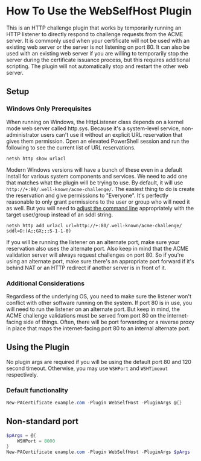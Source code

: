 # How To Use the WebSelfHost Plugin

This is an HTTP challenge plugin that works by temporarily running an HTTP listener to directly respond to challenge requests from the ACME server. It is commonly used when your certificate will not be used with an existing web server or the server is not listening on port 80. It can also be used with an existing web server if you are willing to temporarily stop the server during the certificate issuance process, but this requires additional scripting. The plugin will not automatically stop and restart the other web server.


## Setup

### Windows Only Prerequisites

When running on Windows, the HttpListener class depends on a kernel mode web server called http.sys. Because it's a system-level service, non-administrator users can't use it without an explicit URL reservation that gives them permission. Open an elevated PowerShell session and run the following to see the current list of URL reservations.

```
netsh http show urlacl
```

Modern Windows versions will have a bunch of these even in a default install for various system components and services. We need to add one that matches what the plugin will be trying to use. By default, it will use `http://+:80/.well-known/acme-challenge/`. The easiest thing to do is create the reservation and give permissions to "Everyone". It's perfectly reasonable to only grant permissions to the user or group who will need it as well. But you will need to [adjust the command line](https://docs.microsoft.com/en-us/windows/win32/http/add-urlacl) appropriately with the target user/group instead of an sddl string.

```
netsh http add urlacl url=http://+:80/.well-known/acme-challenge/ sddl=D:(A;;GX;;;S-1-1-0)
```

If you will be running the listener on an alternate port, make sure your reservation also uses the alternate port. Also keep in mind that the ACME validation server will always request challenges on port 80. So if you're using an alternate port, make sure there's an appropriate port forward if it's behind NAT or an HTTP redirect if another server is in front of it.

### Additional Considerations

Regardless of the underlying OS, you need to make sure the listener won't conflict with other software running on the system. If port 80 is in use, you will need to run the listener on an alternate port. But keep in mind, the ACME challenge validations must be served from port 80 on the internet-facing side of things. Often, there will be port forwarding or a reverse proxy in place that maps the internet-facing port 80 to an internal alternate port.


## Using the Plugin

No plugin args are required if you will be using the default port 80 and 120 second timeout. Otherwise, you may use `WSHPort` and `WSHTimeout` respectively.

### Default functionality

```powershell
New-PACertificate example.com -Plugin WebSelfHost -PluginArgs @{}
```

## Non-standard port

```powershell
$pArgs = @{
    WSHPort = 8000
}
New-PACertificate example.com -Plugin WebSelfHost -PluginArgs $pArgs
```
